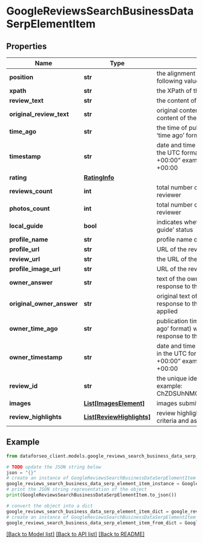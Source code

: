 # GoogleReviewsSearchBusinessDataSerpElementItem


## Properties

Name | Type | Description | Notes
------------ | ------------- | ------------- | -------------
**position** | **str** | the alignment of the review in SERP can take the following values: right | [optional] 
**xpath** | **str** | the XPath of the review | [optional] 
**review_text** | **str** | the content of the review | [optional] 
**original_review_text** | **str** | original content of the review the original content of the review, no auto-translate applied | [optional] 
**time_ago** | **str** | the time of publication indicates the time (in the ‘time ago’ format) when the review was listed | [optional] 
**timestamp** | **str** | date and time when a review was published in the UTC format: “yyyy-mm-dd hh-mm-ss +00:00” example: 2019-11-15 12:57:46 +00:00 | [optional] 
**rating** | [**RatingInfo**](RatingInfo.md) |  | [optional] 
**reviews_count** | **int** | total number of reviews submitted by the reviewer | [optional] 
**photos_count** | **int** | total number of photos submitted by the reviewer | [optional] 
**local_guide** | **bool** | indicates whether the reviewer has a ‘local guide’ status | [optional] 
**profile_name** | **str** | profile name of the reviewer | [optional] 
**profile_url** | **str** | URL of the reviewer’s profile | [optional] 
**review_url** | **str** | the URL of the review | [optional] 
**profile_image_url** | **str** | URL of the reviewer’s profile image | [optional] 
**owner_answer** | **str** | text of the owner’s response the owner’s response to the review | [optional] 
**original_owner_answer** | **str** | original text of the owner’s response the original response to the review, no auto-translate applied | [optional] 
**owner_time_ago** | **str** | publication time indicates the time (in the ‘time ago’ format) when the owner submitted the response to the review | [optional] 
**owner_timestamp** | **str** | date and time of the owner’s reply to the review in the UTC format: “yyyy-mm-dd hh-mm-ss +00:00” example: 2019-11-15 12:57:46 +00:00 | [optional] 
**review_id** | **str** | the unique identifier of a review on Google example: ChZDSUhNMG9nS0VJQ0FnSUMxbHFyMFlnEAE | [optional] 
**images** | [**List[ImagesElement]**](ImagesElement.md) | images submitted by the reviewer | [optional] 
**review_highlights** | [**List[ReviewHighlights]**](ReviewHighlights.md) | review highlights contains highlighted review criteria and assessments | [optional] 

## Example

```python
from dataforseo_client.models.google_reviews_search_business_data_serp_element_item import GoogleReviewsSearchBusinessDataSerpElementItem

# TODO update the JSON string below
json = "{}"
# create an instance of GoogleReviewsSearchBusinessDataSerpElementItem from a JSON string
google_reviews_search_business_data_serp_element_item_instance = GoogleReviewsSearchBusinessDataSerpElementItem.from_json(json)
# print the JSON string representation of the object
print(GoogleReviewsSearchBusinessDataSerpElementItem.to_json())

# convert the object into a dict
google_reviews_search_business_data_serp_element_item_dict = google_reviews_search_business_data_serp_element_item_instance.to_dict()
# create an instance of GoogleReviewsSearchBusinessDataSerpElementItem from a dict
google_reviews_search_business_data_serp_element_item_from_dict = GoogleReviewsSearchBusinessDataSerpElementItem.from_dict(google_reviews_search_business_data_serp_element_item_dict)
```
[[Back to Model list]](../README.md#documentation-for-models) [[Back to API list]](../README.md#documentation-for-api-endpoints) [[Back to README]](../README.md)


